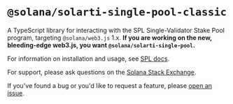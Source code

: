 # `@solana/solarti-single-pool-classic`

A TypeScript library for interacting with the SPL Single-Validator Stake Pool program, targeting `@solana/web3.js` 1.x.
**If you are working on the new, bleeding-edge web3.js, you want `@solana/solarti-single-pool`.**

For information on installation and usage, see [SPL docs](https://spl.solana.com/single-pool).

For support, please ask questions on the [Solana Stack Exchange](https://solana.stackexchange.com).

If you've found a bug or you'd like to request a feature, please
[open an issue](https://github.com/solana-labs/solana-program-library/issues/new).
